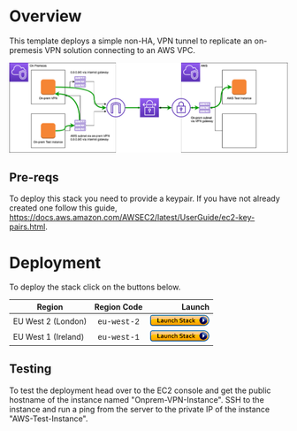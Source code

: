 # Overview
This template deploys a simple non-HA, VPN tunnel to replicate an on-premesis VPN solution connecting to an AWS VPC.

<p align="center">
  <img width="900" src="https://github.com/charliejllewellyn/aws-service-demos/blob/master/vpn/images/Static_VPN.png">
</p>

## Pre-reqs

To deploy this stack you need to provide a keypair. If you have not already created one follow this guide, 
https://docs.aws.amazon.com/AWSEC2/latest/UserGuide/ec2-key-pairs.html.
# Deployment

To deploy the stack click on the buttons below.

| Region| Region Code | Launch |
|------|:------:|-------:|
| EU West 2 (London)| <span style="font-family:'Courier';">eu-west-2</span> | [![Launch Step 0A in eu-west-2](images/cfn-launch-stack.png)](https://console.aws.amazon.com/cloudformation/home?region=eu-west-2#/stacks/new?stackName=VPN&templateURL=https://cjl-cloudformation-stack-templates-eu-west-2.s3.eu-west-2.amazonaws.com/vpn/vpn-static.template) |
| EU West 1 (Ireland)| <span style="font-family:'Courier';">eu-west-1</span> | [![Launch Step 0A in eu-west-1](images/cfn-launch-stack.png)](https://console.aws.amazon.com/cloudformation/home?region=eu-west-1#/stacks/new?stackName=VPN&templateURL=https://cjl-cloudformation-stack-templates-eu-west-1.s3.eu-west-1.amazonaws.com/vpn/vpn-static.template) |

## Testing

To test the deployment head over to the EC2 console and get the public hostname of the instance named "Onprem-VPN-Instance". SSH to the instance and run a ping from the server to the private IP of the instance "AWS-Test-Instance".  
